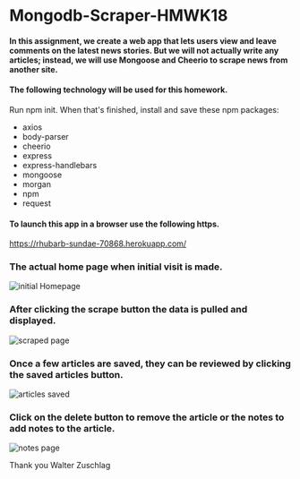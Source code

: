 # Mongodb-Scraper-HMWK18

#### In this assignment, we create a web app that lets users view and leave comments on the latest news stories. But we will not actually write any articles; instead, we will use Mongoose and Cheerio to scrape news from another site.

#### The following technology will be used for this homework.
Run npm init. When that's finished, install and save these npm packages:
- axios
- body-parser
- cheerio
- express
- express-handlebars
- mongoose
- morgan
- npm
- request


#### To launch this app in a browser use the following https.
https://rhubarb-sundae-70868.herokuapp.com/




### The actual home page when initial visit is made.
![initial Homepage](public/assets/images/homepage.png)

### After clicking the scrape button the data is pulled and displayed. 
![scraped page](public/assets/images/fullscrape.png)

### Once a few articles are saved, they can be reviewed by clicking the saved articles button.
![articles saved](public/assets/images/savedarticles.png)

### Click on the delete button to remove the article or the notes to add notes to the article.
![notes page](public/assets/images/notepage.png)

Thank you
Walter Zuschlag
